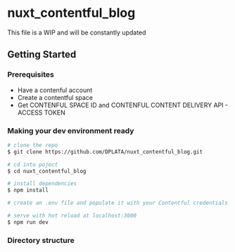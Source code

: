 # nuxt_contentful_blog

This file is a WIP and will be constantly updated

## Getting Started

### Prerequisites

- Have a contenful account
- Create a contentful space
- Get CONTENFUL SPACE ID and CONTENFUL CONTENT DELIVERY API - ACCESS TOKEN

### Making your dev environment ready

```bash
# clone the repo
$ git clone https://github.com/DPLATA/nuxt_contentful_blog.git

# cd into poject
$ cd nuxt_contentful_blog

# install dependencies
$ npm install

# create an .env file and populate it with your Contentful credentials as shown in .example.env

# serve with hot reload at localhost:3000
$ npm run dev
```

### Directory structure